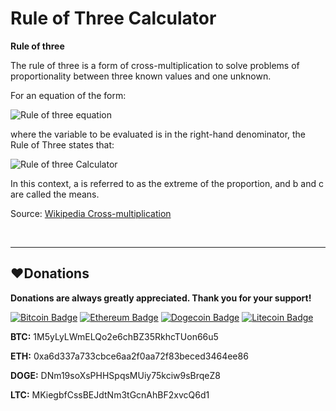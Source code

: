 # Rule of Three Calculator
**Rule of three**

The rule of three is a form of cross-multiplication to solve problems of proportionality between three known values and one unknown.

For an equation of the form:

<!-- ![Rule of three equation](https://wikimedia.org/api/rest_v1/media/math/render/svg/b410ad5d5feb1aea7256b93ce7fe9397764b6346) -->
![Rule of three equation](https://bit.ly/3dl4VID)

where the variable to be evaluated is in the right-hand denominator, the Rule of Three states that: 

<!-- ![Rule of three Calculator](https://wikimedia.org/api/rest_v1/media/math/render/svg/5b2c481c3c1260f3ab6be49928437a82dfaceff9) -->
![Rule of three Calculator](https://bit.ly/3dpoxvv)

In this context, a is referred to as the extreme of the proportion, and b and c are called the means.

Source: [Wikipedia Cross-multiplication](https://en.wikipedia.org/wiki/Cross-multiplication "Wikipedia Cross-multiplication")

<br>

------------
## :heart:Donations
**Donations are always greatly appreciated. Thank you for your support!**

[![Bitcoin Badge](https://img.shields.io/badge/Bitcoin-89520e?style=flat&logo=bitcoin&logoColor=white)](#heartdonations)
[![Ethereum Badge](https://img.shields.io/badge/Ethereum-3C3C3D?style=flat&logo=ethereum&logoColor=white)](#heartdonations)
[![Dogecoin Badge](https://img.shields.io/badge/Dogecoin-C2A633?style=flat&logo=dogecoin&logoColor=white)](#heartdonations)
[![Litecoin Badge](https://img.shields.io/badge/Litecoin-A6A9AA?style=flat&logo=litecoin&logoColor=white)](#heartdonations)

**BTC:** 1M5yLyLWmELQo2e6chBZ35RkhcTUon66u5

**ETH:** 0xa6d337a733cbce6aa2f0aa72f83beced3464ee86

**DOGE:** DNm19soXsPHHSpqsMUiy75kciw9sBrqeZ8

**LTC:** MKiegbfCssBEJdtNm3tGcnAhBF2xvcQ6d1
